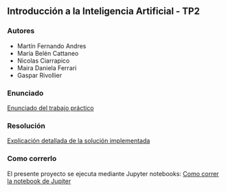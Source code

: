 ## Introducción a la Inteligencia Artificial - TP2

### Autores
- Martín Fernando Andres
- María Belén Cattaneo
- Nicolas Ciarrapico
- Maira Daniela Ferrari
- Gaspar Rivollier 

### Enunciado

[Enunciado del trabajo práctico](docs/enunciado.md)

### Resolución

[Explicación detallada de la solución implementada](docs/resolucion.md)

### Como correrlo

El presente proyecto se ejecuta mediante Jupyter notebooks: [Como correr la notebook de Jupiter](notebooks/README.md)
